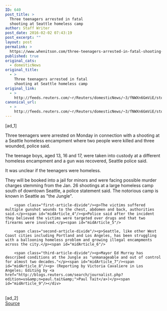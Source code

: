 ```yaml
---
ID: 640
post_title: >
  Three teenagers arrested in fatal
  shooting at Seattle homeless camp
author: Staff Writer
post_date: 2016-02-02 07:43:19
post_excerpt: ""
layout: post
permalink: >
  https://www.whenitson.com/three-teenagers-arrested-in-fatal-shooting-at-seattle-homeless-camp/
published: true
original_cats:
  - domesticNews
original_title:
  - >
    Three teenagers arrested in fatal
    shooting at Seattle homeless camp
original_link:
  - >
    http://feeds.reuters.com/~r/Reuters/domesticNews/~3/fNWXn6GmViE/story01.htm
canonical_url:
  - >
    http://feeds.reuters.com/~r/Reuters/domesticNews/~3/fNWXn6GmViE/story01.htm
---
```

 [ad_1]
<br><div id="articleText">
<span id="midArticle_start"/>

<span class="focusParagraph" readability="4"><p><span class="articleLocatio&lt;/span&gt;n">Three teenagers were arrested on Monday in connection with a shooting at a Seattle homeless encampment where two people were killed and three wounded, police said.</span></p></span><span id="midArticle_0"/><p>The teenage boys, aged 13, 16 and 17, were taken into custody at a different homeless encampment and a gun was recovered, Seattle police said.</p><span id="midArticle_1"/><p>It was unclear if the teenagers were homeless.</p><span id="midArticle_2"/><p>They will be booked into a jail for minors and were facing possible murder charges stemming from the Jan. 26 shootings at a large homeless camp south of downtown Seattle, a police statement said. The notorious camp is known in Seattle as "the Jungle".</p><span id="midArticle_3"/>
        
        <span class="first-article-divide"/><p>The victims suffered multiple gunshot wounds to the chest, abdomen and back, authorities said.</p><span id="midArticle_4"/><p>Police said after the incident they believed the victims were targeted over drugs and that two firearms were involved.</p><span id="midArticle_5"/>
        
        <span class="second-article-divide"/><p>Seattle, like other West Coast cities including Portland and Los Angeles, has been struggling with a ballooning homeless problem and growing illegal encampments across the city.</p><span id="midArticle_6"/>
        
        <span class="third-article-divide"/><p>Mayor Ed Murray has described conditions at the Jungle as "unmanageable and out of control for almost two decades."</p><span id="midArticle_7"/><span id="midArticle_8"/><p> (Reporting by Victoria Cavaliere in Los Angeles; Editing by <a href="http://blogs.reuters.com/search/journalist.php?edition=us&amp;n=paul.tait&amp;">Paul Tait</a>)</p><span id="midArticle_9"/></div>
<br>[ad_2]
<br><a href="http://feeds.reuters.com/~r/Reuters/domesticNews/~3/fNWXn6GmViE/story01.htm">Source </a>